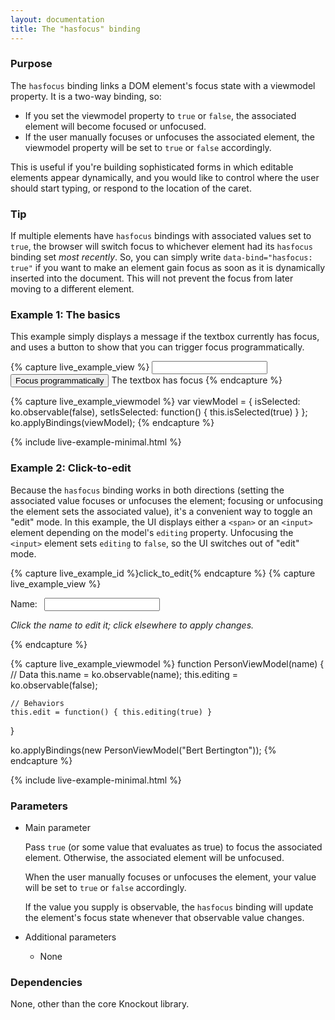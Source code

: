 ```yaml
---
layout: documentation
title: The "hasfocus" binding
---
```


### Purpose
The `hasfocus` binding links a DOM element's focus state with a viewmodel property. It is a two-way binding, so:

 * If you set the viewmodel property to `true` or `false`, the associated element will become focused or unfocused.
 * If the user manually focuses or unfocuses the associated element, the viewmodel property will be set to `true` or `false` accordingly.

This is useful if you're building sophisticated forms in which editable elements appear dynamically, and you would like to control where the user should start typing, or respond to the location of the caret.

### Tip
If multiple elements have `hasfocus` bindings with associated values set to `true`, the browser will switch focus to whichever element had its `hasfocus` binding set *most recently*. So, you can simply write `data-bind="hasfocus: true"` if you want to make an element gain focus as soon as it is dynamically inserted into the document. This will not prevent the focus from later moving to a different element.

### Example 1: The basics
This example simply displays a message if the textbox currently has focus, and uses a button to show that you can trigger focus programmatically.

{% capture live_example_view %}
<input data-bind="hasfocus: isSelected" />
<button data-bind="click: setIsSelected">Focus programmatically</button>
<span data-bind="visible: isSelected">The textbox has focus</span>
{% endcapture %}

{% capture live_example_viewmodel %}
var viewModel = {
    isSelected: ko.observable(false),
    setIsSelected: function() { this.isSelected(true) }
};
ko.applyBindings(viewModel);
{% endcapture %}

{% include live-example-minimal.html %}


### Example 2: Click-to-edit

Because the `hasfocus` binding works in both directions (setting the associated value focuses or unfocuses the element; focusing or unfocusing the element sets the associated value), it's a convenient way to toggle an "edit" mode. In this example, the UI displays either a `<span>` or an `<input>` element depending on the model's `editing` property. Unfocusing the `<input>` element sets `editing` to `false`, so the UI switches out of "edit" mode.

{% capture live_example_id %}click_to_edit{% endcapture %}
{% capture live_example_view %}
<p>
	Name: 
	<b data-bind="visible: !editing(), text: name, click: edit">&nbsp;</b>
	<input data-bind="visible: editing, value: name, hasfocus: editing" />
</p>
<p><em>Click the name to edit it; click elsewhere to apply changes.</em></p>
{% endcapture %}

{% capture live_example_viewmodel %}
function PersonViewModel(name) {
    // Data
    this.name = ko.observable(name);
    this.editing = ko.observable(false);
        
    // Behaviors
    this.edit = function() { this.editing(true) }
}

ko.applyBindings(new PersonViewModel("Bert Bertington"));
{% endcapture %}

{% include live-example-minimal.html %}


### Parameters

 * Main parameter
 
   Pass `true` (or some value that evaluates as true) to focus the associated element. Otherwise, the associated element will be unfocused.

   When the user manually focuses or unfocuses the element, your value will be set to `true` or `false` accordingly.

   If the value you supply is observable, the `hasfocus` binding will update the element's focus state whenever that observable value changes.
     
 * Additional parameters 

   * None

### Dependencies

None, other than the core Knockout library.